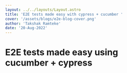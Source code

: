 ```yaml
---
layout: ../../layouts/Layout.astro
title: 'E2E tests made easy with cypress + cucumber '
cover: '/assets/blogs/e2e-blog-cover.png'
author: 'Takshak Ramteke'
date: '20-Aug-2022'
---
```


# E2E tests made easy using cucumber + cypress
